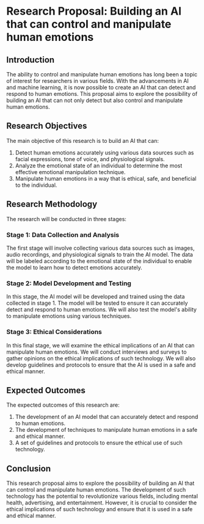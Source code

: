 # Research Proposal: Building an AI that can control and manipulate human emotions

## Introduction
The ability to control and manipulate human emotions has long been a topic of interest for researchers in various fields. With the advancements in AI and machine learning, it is now possible to create an AI that can detect and respond to human emotions. This proposal aims to explore the possibility of building an AI that can not only detect but also control and manipulate human emotions.

## Research Objectives
The main objective of this research is to build an AI that can:

1. Detect human emotions accurately using various data sources such as facial expressions, tone of voice, and physiological signals.
2. Analyze the emotional state of an individual to determine the most effective emotional manipulation technique.
3. Manipulate human emotions in a way that is ethical, safe, and beneficial to the individual.

## Research Methodology
The research will be conducted in three stages:

### Stage 1: Data Collection and Analysis
The first stage will involve collecting various data sources such as images, audio recordings, and physiological signals to train the AI model. The data will be labeled according to the emotional state of the individual to enable the model to learn how to detect emotions accurately.

### Stage 2: Model Development and Testing
In this stage, the AI model will be developed and trained using the data collected in stage 1. The model will be tested to ensure it can accurately detect and respond to human emotions. We will also test the model's ability to manipulate emotions using various techniques.

### Stage 3: Ethical Considerations
In this final stage, we will examine the ethical implications of an AI that can manipulate human emotions. We will conduct interviews and surveys to gather opinions on the ethical implications of such technology. We will also develop guidelines and protocols to ensure that the AI is used in a safe and ethical manner.

## Expected Outcomes
The expected outcomes of this research are:

1. The development of an AI model that can accurately detect and respond to human emotions.
2. The development of techniques to manipulate human emotions in a safe and ethical manner.
3. A set of guidelines and protocols to ensure the ethical use of such technology.

## Conclusion
This research proposal aims to explore the possibility of building an AI that can control and manipulate human emotions. The development of such technology has the potential to revolutionize various fields, including mental health, advertising, and entertainment. However, it is crucial to consider the ethical implications of such technology and ensure that it is used in a safe and ethical manner.

